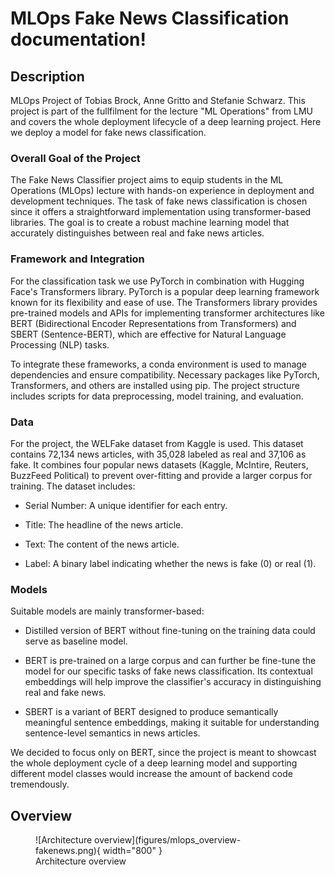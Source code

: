 # MLOps Fake News Classification documentation!

## Description


MLOps Project of Tobias Brock, Anne Gritto and Stefanie Schwarz. This project is part of the fullfilment for the lecture "ML Operations" from LMU and covers the whole deployment lifecycle of a deep learning project. Here we deploy a model for fake news classification.

### Overall Goal of the Project
The Fake News Classifier project aims to equip students in the ML Operations (MLOps) lecture with hands-on experience in deployment and development techniques. The task of fake news classification is chosen since it offers a straightforward implementation using transformer-based libraries. The goal is to create a robust machine learning model that accurately distinguishes between real and fake news articles.

### Framework and Integration
For the classification task we use PyTorch in combination with Hugging Face's Transformers library. PyTorch is a popular deep learning framework known for its flexibility and ease of use. The Transformers library provides pre-trained models and APIs for implementing transformer architectures like BERT (Bidirectional Encoder Representations from Transformers) and SBERT (Sentence-BERT), which are effective for Natural Language Processing (NLP) tasks.

To integrate these frameworks, a conda environment is used to manage dependencies and ensure compatibility. Necessary packages like PyTorch, Transformers, and others are installed using pip. The project structure includes scripts for data preprocessing, model training, and evaluation.

### Data
For the project, the WELFake dataset from Kaggle is used. This dataset contains 72,134 news articles, with 35,028 labeled as real and 37,106 as fake. It combines four popular news datasets (Kaggle, McIntire, Reuters, BuzzFeed Political) to prevent over-fitting and provide a larger corpus for training. The dataset includes:

- Serial Number: A unique identifier for each entry.

- Title: The headline of the news article.

- Text: The content of the news article.

- Label: A binary label indicating whether the news is fake (0) or real (1).

### Models
Suitable models are mainly transformer-based:

- Distilled version of BERT without fine-tuning on the training data could serve as baseline model.

- BERT is pre-trained on a large corpus and can further be fine-tune the model for our specific tasks of fake news classification. Its contextual embeddings will help improve the classifier's accuracy in distinguishing real and fake news.

- SBERT is a variant of BERT designed to produce semantically meaningful sentence embeddings, making it suitable for understanding sentence-level semantics in news articles.

We decided to focus only on BERT, since the project is meant to showcast the whole deployment cycle of a deep learning model and supporting different model classes would increase the amount of backend code tremendously.

## Overview

<figure markdown="span">
  ![Architecture overview](figures/mlops_overview-fakenews.png){ width="800" }
  <figcaption>Architecture overview</figcaption>
</figure>
